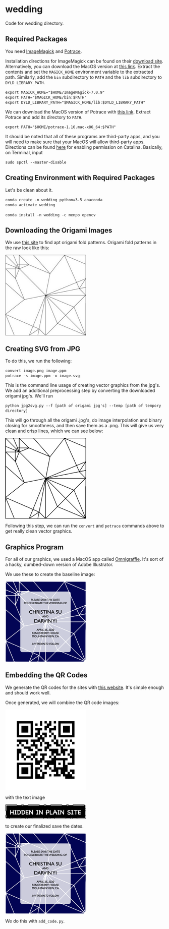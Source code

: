 # wedding
Code for wedding directory.

## Required Packages

You need [ImageMagick](https://imagemagick.org/) and [Potrace](http://potrace.sourceforge.net/).

Installation directions for ImageMagick can be found on their [download site](https://imagemagick.org/script/download.php).  Alternatively, you can download the MacOS version at [this link](https://imagemagick.org/download/binaries/ImageMagick-x86_64-apple-darwin19.0.0.tar.gz).  Extract the contents and set the `MAGICK_HOME` environment variable to the extracted path.  Similarly, add the `bin` subdirectory to `PATH` and the `lib` subdirectory to `DYLD_LIBRARY_PATH`.

```
export MAGICK_HOME="$HOME/ImageMagick-7.0.9"
export PATH="$MAGICK_HOME/bin:$PATH"
export DYLD_LIBRARY_PATH="$MAGICK_HOME/lib:$DYLD_LIBRARY_PATH"
```

We can download the MacOS version of Potrace with [this link](http://potrace.sourceforge.net/download/1.16/potrace-1.16.mac-x86_64.tar.gz).  Extract Potrace and add its directory to `PATH`.

```
export PATH="$HOME/potrace-1.16.mac-x86_64:$PATH"
```

It should be noted that all of these programs are third-party apps, and you will need to make sure that your MacOS will allow third-party apps.  Directions can be found [here](https://www.geekrar.com/how-to-allow-third-party-apps-install-on-macos-catalina/) for enabling permission on Catalina.  Basically, on Terminal, input

```
sudo spctl --master-disable
```


## Creating Environment with Required Packages

Let's be clean about it.

```
conda create -n wedding python=3.5 anaconda
conda activate wedding

conda install -n wedding -c menpo opencv
```

## Downloading the Origami Images

We use [this site](http://origami-fantasia.com/e/gallery.html) to find apt origami fold patterns.  Origami fold patterns in the raw look like this:

<img align="center" img src="test_images/wild_goose_cp.jpg" width="256">

## Creating SVG from JPG

To do this, we run the following:

```
convert image.png image.ppm
potrace -s image.ppm -o image.svg
```

This is the command line usage of creating vector graphics from the jpg's.  We add an additional preprocessing step by converting the downloaded origami jpg's.  We'll run

```
python jpg2svg.py --f [path of origami jpg's] --temp [path of tempory directory]
```

This will go through all the origami .jpg's, do image interpolation and binary closing for smoothness, and then save them as a .png.  This will give us very clean and crisp lines, which we can see below:

<img align="center" img src="test_images/wild_goose_cp.png" width="256">

Following this step, we can run the `convert` and `potrace` commands above to get really clean vector graphics.

## Graphics Program

For all of our graphics, we used a MacOS app called [Omnigraffle](https://www.omnigroup.com/omnigraffle/).  It's sort of a hacky, dumbed-down version of Adobe Illustrator.

We use these to create the baseline image:

<img align="center" img src="test_images/model.png" width="256">

## Embedding the QR Codes

We generate the QR codes for the sites with [this website](http://zxing.appspot.com/generator/).  It's simple enough and should work well.

Once generated, we will combine the QR code images:

<img align="center" img src="test_images/model_qr.png" width="256">

with the text image

<img align="center" img src="test_images/TEXT.png" width="256">

to create our finalized save the dates.

<img align="center" img src="test_images/model_code.png" width="256">

We do this with `add_code.py`.


